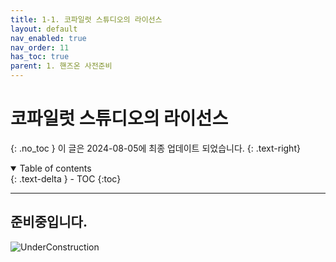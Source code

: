 ```yaml
---
title: 1-1. 코파일럿 스튜디오의 라이선스
layout: default
nav_enabled: true
nav_order: 11
has_toc: true
parent: 1. 핸즈온 사전준비
---
```


# 코파일럿 스튜디오의 라이선스
{: .no_toc }
이 글은 2024-08-05에 최종 업데이트 되었습니다.
{: .text-right}

<details open markdown="block"> 
  <summary>
    Table of contents
  </summary>
  {: .text-delta }
- TOC
{:toc}
</details>

---

## 준비중입니다.

![UnderConstruction](/copilot/assets/UC.jpg)



